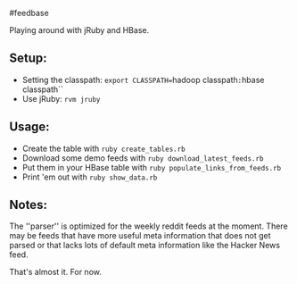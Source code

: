 #feedbase

Playing around with jRuby and HBase.

Setup:
------
* Setting the classpath: ``export CLASSPATH=``hadoop classpath``:``hbase classpath``
* Use jRuby: `rvm jruby`

Usage:
------
* Create the table with `ruby create_tables.rb`
* Download some demo feeds with `ruby download_latest_feeds.rb`
* Put them in your HBase table with `ruby populate_links_from_feeds.rb`
* Print 'em out with `ruby show_data.rb`

Notes:
------
The ''parser'' is optimized for the weekly reddit feeds at the moment. There may be feeds
that have more useful meta information that does not get parsed or that lacks lots of default
meta information like the Hacker News feed.

That's almost it. For now.

